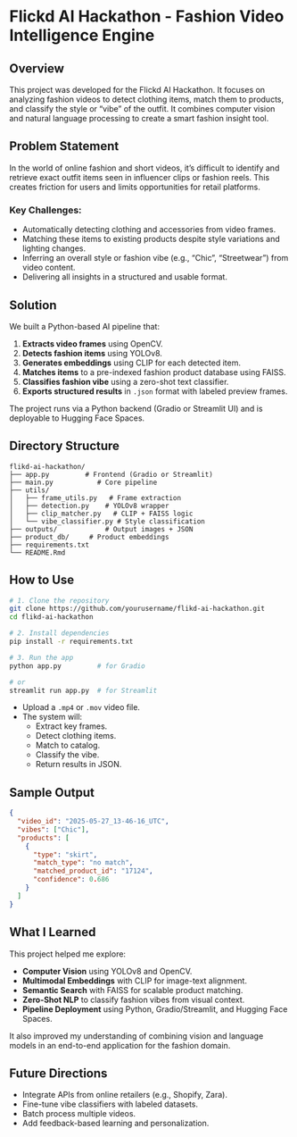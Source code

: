 


# Flickd AI Hackathon - Fashion Video Intelligence Engine

## Overview

This project was developed for the Flickd AI Hackathon. It focuses on analyzing fashion videos to detect clothing items, match them to products, and classify the style or “vibe” of the outfit. It combines computer vision and natural language processing to create a smart fashion insight tool.

## Problem Statement

In the world of online fashion and short videos, it’s difficult to identify and retrieve exact outfit items seen in influencer clips or fashion reels. This creates friction for users and limits opportunities for retail platforms.

### Key Challenges:

- Automatically detecting clothing and accessories from video frames.
- Matching these items to existing products despite style variations and lighting changes.
- Inferring an overall style or fashion vibe (e.g., “Chic”, “Streetwear”) from video content.
- Delivering all insights in a structured and usable format.

## Solution

We built a Python-based AI pipeline that:

1. **Extracts video frames** using OpenCV.
2. **Detects fashion items** using YOLOv8.
3. **Generates embeddings** using CLIP for each detected item.
4. **Matches items** to a pre-indexed fashion product database using FAISS.
5. **Classifies fashion vibe** using a zero-shot text classifier.
6. **Exports structured results** in `.json` format with labeled preview frames.

The project runs via a Python backend (Gradio or Streamlit UI) and is deployable to Hugging Face Spaces.

## Directory Structure

```
flikd-ai-hackathon/
├── app.py         # Frontend (Gradio or Streamlit)
├── main.py           # Core pipeline
├── utils/
│   ├── frame_utils.py   # Frame extraction
│   ├── detection.py    # YOLOv8 wrapper
│   ├── clip_matcher.py   # CLIP + FAISS logic
│   └── vibe_classifier.py # Style classification
├── outputs/            # Output images + JSON
├── product_db/     # Product embeddings
├── requirements.txt
└── README.Rmd
```

## How to Use

```bash
# 1. Clone the repository
git clone https://github.com/yourusername/flikd-ai-hackathon.git
cd flikd-ai-hackathon

# 2. Install dependencies
pip install -r requirements.txt

# 3. Run the app
python app.py         # for Gradio

# or
streamlit run app.py  # for Streamlit
```

- Upload a `.mp4` or `.mov` video file.
- The system will:
    - Extract key frames.
    - Detect clothing items.
    - Match to catalog.
    - Classify the vibe.
    - Return results in JSON.

## Sample Output

```json
{
  "video_id": "2025-05-27_13-46-16_UTC",
  "vibes": ["Chic"],
  "products": [
    {
      "type": "skirt",
      "match_type": "no match",
      "matched_product_id": "17124",
      "confidence": 0.686
    }
  ]
}
```

## What I Learned

This project helped me explore:

- **Computer Vision** using YOLOv8 and OpenCV.
- **Multimodal Embeddings** with CLIP for image-text alignment.
- **Semantic Search** with FAISS for scalable product matching.
- **Zero-Shot NLP** to classify fashion vibes from visual context.
- **Pipeline Deployment** using Python, Gradio/Streamlit, and Hugging Face Spaces.

It also improved my understanding of combining vision and language models in an end-to-end application for the fashion domain.

## Future Directions

- Integrate APIs from online retailers (e.g., Shopify, Zara).
- Fine-tune vibe classifiers with labeled datasets.
- Batch process multiple videos.
- Add feedback-based learning and personalization.
